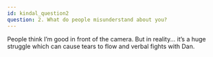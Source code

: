 ```yaml
---
id: kindal_question2
question: 2. What do people misunderstand about you?
---
```


People think I’m good in front of the camera. But in reality... it’s a huge struggle which can cause tears to flow and verbal fights with Dan.
